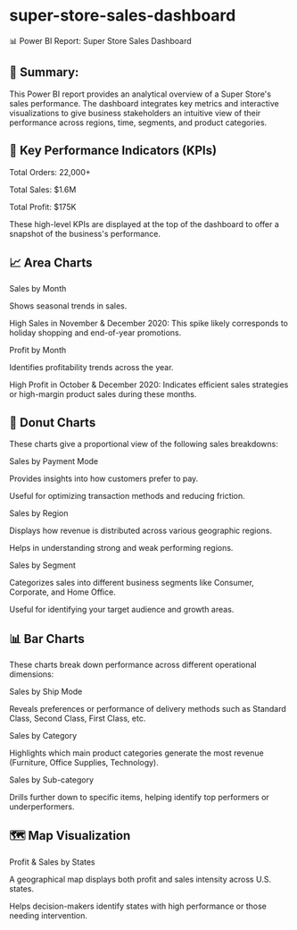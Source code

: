 # super-store-sales-dashboard

📊 Power BI Report: Super Store Sales Dashboard
## 📁 Summary:
This Power BI report provides an analytical overview of a Super Store's sales performance. The dashboard integrates key metrics and interactive visualizations to give business stakeholders an intuitive view of their performance across regions, time, segments, and product categories.

## 🧮 Key Performance Indicators (KPIs)

Total Orders: 22,000+

Total Sales: $1.6M

Total Profit: $175K

These high-level KPIs are displayed at the top of the dashboard to offer a snapshot of the business's performance.

## 📈 Area Charts

Sales by Month

Shows seasonal trends in sales.

High Sales in November & December 2020: This spike likely corresponds to holiday shopping and end-of-year promotions.

Profit by Month

Identifies profitability trends across the year.

High Profit in October & December 2020: Indicates efficient sales strategies or high-margin product sales during these months.

## 🍩 Donut Charts

These charts give a proportional view of the following sales breakdowns:

Sales by Payment Mode

Provides insights into how customers prefer to pay.

Useful for optimizing transaction methods and reducing friction.

Sales by Region

Displays how revenue is distributed across various geographic regions.

Helps in understanding strong and weak performing regions.

Sales by Segment

Categorizes sales into different business segments like Consumer, Corporate, and Home Office.

Useful for identifying your target audience and growth areas.

## 📊 Bar Charts

These charts break down performance across different operational dimensions:

Sales by Ship Mode

Reveals preferences or performance of delivery methods such as Standard Class, Second Class, First Class, etc.

Sales by Category

Highlights which main product categories generate the most revenue (Furniture, Office Supplies, Technology).

Sales by Sub-category

Drills further down to specific items, helping identify top performers or underperformers.

## 🗺️ Map Visualization

Profit & Sales by States

A geographical map displays both profit and sales intensity across U.S. states.

Helps decision-makers identify states with high performance or those needing intervention.
